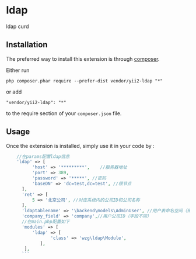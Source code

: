 ldap
====
ldap curd

Installation
------------

The preferred way to install this extension is through [composer](http://getcomposer.org/download/).

Either run

```
php composer.phar require --prefer-dist vendor/yii2-ldap "*"
```

or add

```
"vendor/yii2-ldap": "*"
```

to the require section of your `composer.json` file.


Usage
-----

Once the extension is installed, simply use it in your code by  :

```php
	//在params配置ldap信息
    'ldap' => [
          'host' => '*********',	//服务器地址
          'port' => 389,
          'password' => '*****', //密码
          'baseDN' => 'dc=test,dc=test', //根节点
      ],
      'ret' => [
          5 => '北京公司', //对应系统内的公司ID和公司名称
      ],  
      'ldaptablename' => '\backend\models\AdminUser', //用户表命名空间（系统表名不同）
      'company_field' => 'company',//用户公司ID（字段不同）
      //在main.php配置如下
      'modules' => [
          'ldap' => [ 
                 'class' => 'wzg\ldap\Module', 
             ], 
       ],
      ```
